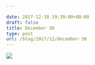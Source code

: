 ```yaml
---

date: 2017-12-30 19:39:00+00:00
draft: false
title: December 30
type: post
url: /blog/2017/12/december-30
---
```




  
![](/images/2017-12-30-201712december-30/IMG_3552.jpg)

  


